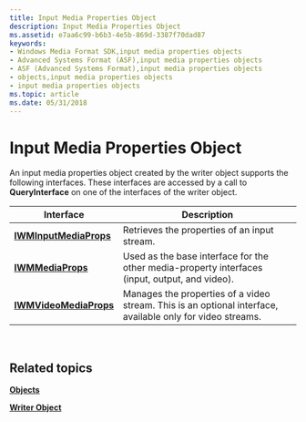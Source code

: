 ```yaml
---
title: Input Media Properties Object
description: Input Media Properties Object
ms.assetid: e7aa6c99-b6b3-4e5b-869d-3387f70dad87
keywords:
- Windows Media Format SDK,input media properties objects
- Advanced Systems Format (ASF),input media properties objects
- ASF (Advanced Systems Format),input media properties objects
- objects,input media properties objects
- input media properties objects
ms.topic: article
ms.date: 05/31/2018
---
```


# Input Media Properties Object

An input media properties object created by the writer object supports the following interfaces. These interfaces are accessed by a call to **QueryInterface** on one of the interfaces of the writer object.



| Interface                                        | Description                                                                                                |
|--------------------------------------------------|------------------------------------------------------------------------------------------------------------|
| [**IWMInputMediaProps**](/windows/desktop/api/wmsdkidl/nn-wmsdkidl-iwminputmediaprops) | Retrieves the properties of an input stream.                                                               |
| [**IWMMediaProps**](/windows/desktop/api/wmsdkidl/nn-wmsdkidl-iwmmediaprops)           | Used as the base interface for the other media-property interfaces (input, output, and video).             |
| [**IWMVideoMediaProps**](/windows/desktop/api/Wmsdkidl/nn-wmsdkidl-iwmvideomediaprops) | Manages the properties of a video stream. This is an optional interface, available only for video streams. |



 

## Related topics

<dl> <dt>

[**Objects**](objects.md)
</dt> <dt>

[**Writer Object**](writer-object.md)
</dt> </dl>

 

 




